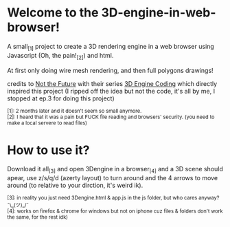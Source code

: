 # Welcome to the 3D-engine-in-web-browser!

A small<sub>[1]</sub> project to create a 3D rendering engine in a web browser using Javascript (Oh, the pain!<sub>[2]</sub>) and html.

At first only doing wire mesh rendering, and then full polygons drawings!

credits to [Not the Future](https://www.youtube.com/@notthefuture1881) with their series [3D Engine Coding](https://www.youtube.com/playlist?list=PLUvk3cvE4qoYjYuQdCIdnxRUThX63PFhk) which directly inspired this project (I ripped off the idea but not the code, it's all by me, I stopped at ep.3 for doing this project)

<sub>
  [1]: 2 months later and it doesn't seem so small anymore.</br>
  [2]: I heard that it was a pain but FUCK file reading and browsers' security. (you need to make a local servere to read files)
</sub>

# How to use it?
Download it all<sub>[3]</sub> and open 3Dengine in a browser<sub>[4]</sub> and a 3D scene should apear, use z/s/q/d (azerty layout) to turn around and the 4 arrows to move around (to relative to your dirction, it's weird ik).

<sub>
  [3]: in reality you just need 3Dengine.html & app.js in the js folder, but who cares anyway? ¯\_(ツ)_/¯</br>
  [4]: works on firefox & chrome for windows but not on iphone cuz files & folders don't work the same, for the rest idk)
</sub>
